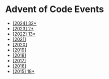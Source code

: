 # Advent of Code Events

- [[2024] 32*](2024)
- [[2023]  2*](2023)
- [[2022] 13*](2022)
- [[2021] ](2021)
- [[2020] ](2020)
- [[2019] ](2019)
- [[2018] ](2018)
- [[2017] ](2017)
- [[2016] ](2016)
- [[2015] 18*](2015)
